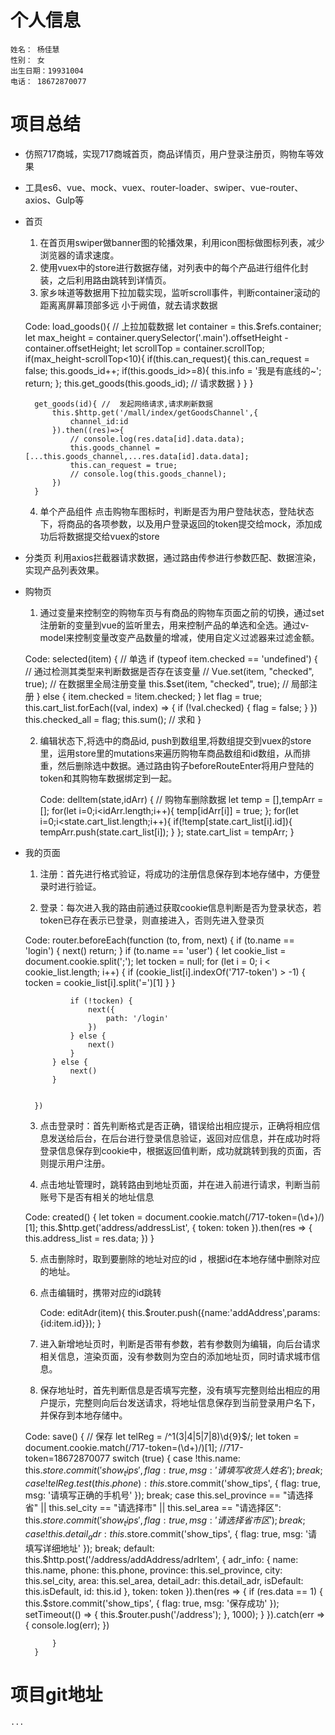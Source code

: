 # 个人信息

    姓名： 杨佳慧
    性别： 女
    出生日期：19931004
    电话： 18672870077

# 项目总结

* 仿照717商城，实现717商城首页，商品详情页，用户登录注册页，购物车等效果
* 工具es6、vue、mock、vuex、router-loader、swiper、vue-router、axios、Gulp等
        
* 首页
    1. 在首页用swiper做banner图的轮播效果，利用icon图标做图标列表，减少浏览器的请求速度。
    2. 使用vuex中的store进行数据存储，对列表中的每个产品进行组件化封装，之后利用路由跳转到详情页。
    3. 家乡味道等数据用下拉加载实现，监听scroll事件，判断container滚动的距离离屏幕顶部多远 小于阙值，就去请求数据

    Code:
        load_goods(){ // 上拉加载数据
            let container = this.$refs.container;
            let max_height = container.querySelector('.main').offsetHeight - container.offsetHeight;
            let scrollTop = container.scrollTop;
            if(max_height-scrollTop<10){
                if(this.can_request){
                    this.can_request = false;
                    this.goods_id++;
                    if(this.goods_id>=8){
                        this.info = '我是有底线的~';
                        return;
                    };
                    this.get_goods(this.goods_id); // 请求数据
                }
            } 
        }

        get_goods(id){ //  发起网络请求,请求刷新数据
            this.$http.get('/mall/index/getGoodsChannel',{
                channel_id:id
            }).then((res)=>{
                // console.log(res.data[id].data.data);
                this.goods_channel = [...this.goods_channel,...res.data[id].data.data];
                this.can_request = true;
                // console.log(this.goods_channel);
            })
        }

    4. 单个产品组件
        点击购物车图标时，判断是否为用户登陆状态，登陆状态下，将商品的各项参数，以及用户登录返回的token提交给mock，添加成功后将数据提交给vuex的store

* 分类页
    利用axios拦截器请求数据，通过路由传参进行参数匹配、数据渲染，实现产品列表效果。

* 购物页
    1. 通过变量来控制空的购物车页与有商品的购物车页面之前的切换，通过set注册新的变量到vue的监听里去，用来控制产品的单选和全选。通过v-model来控制变量改变产品数量的增减，使用自定义过滤器来过滤金额。

    Code: 
        selected(item) { // 单选
            if (typeof item.checked == 'undefined') { // 通过检测其类型来判断数据是否存在该变量
                // Vue.set(item, "checked", true); // 在数据里全局注册变量
                this.$set(item, "checked", true); // 局部注册
            } else {
                item.checked = !item.checked;
            }
            let flag = true;
            this.cart_list.forEach((val, index) => {
                if (!val.checked) {
                    flag = false;
                }
            })
            this.checked_all = flag;
            this.sum(); // 求和
        }

    2. 编辑状态下,将选中的商品id, push到数组里,将数组提交到vuex的store里，运用store里的mutations来遍历购物车商品数组和id数组，从而排重，然后删除选中数据。通过路由钩子beforeRouteEnter将用户登陆的token和其购物车数据绑定到一起。

        Code:
            delItem(state,idArr) { // 购物车删除数据
                let temp = [],tempArr = [];
                for(let i=0;i<idArr.length;i++){
                    temp[idArr[i]] = true;
                };
                for(let i=0;i<state.cart_list.length;i++){
                    if(!temp[state.cart_list[i].id]){
                        tempArr.push(state.cart_list[i]);
                    }
                };
                state.cart_list = tempArr;
            }
            
* 我的页面
    1. 注册：首先进行格式验证，将成功的注册信息保存到本地存储中，方便登录时进行验证。

    2. 登录：每次进入我的路由前通过获取cookie信息判断是否为登录状态，若token已存在表示已登录，则直接进入，否则先进入登录页

    Code: 
        router.beforeEach(function (to, from, next) {
            if (to.name == 'login') {
                next()
                return;
            }
            if (to.name == 'user') {
                let cookie_list = document.cookie.split(';');
                let tocken = null;
                for (let i = 0; i < cookie_list.length; i++) {
                    if (cookie_list[i].indexOf('717-token') > -1) {
                        tocken = cookie_list[i].split('=')[1]
                    }
                }

                if (!tocken) {
                    next({
                        path: '/login'
                    })
                } else {
                    next()
                }
            } else {
                next()
            }


        })

    3. 点击登录时：首先判断格式是否正确，错误给出相应提示，正确将相应信息发送给后台，在后台进行登录信息验证，返回对应信息，并在成功时将登录信息保存到cookie中，根据返回值判断，成功就跳转到我的页面，否则提示用户注册。

    4. 点击地址管理时，跳转路由到地址页面，并在进入前进行请求，判断当前账号下是否有相关的地址信息
    
    Code:
        created() {
            let token = document.cookie.match(/717-token=(\d+)/)[1];
            this.$http.get('address/addressList', { token: token }).then(res => {
                this.address_list = res.data;
            })
        }

    5. 点击删除时，取到要删除的地址对应的id ，根据id在本地存储中删除对应的地址。

    6. 点击编辑时，携带对应的id跳转

        Code:
            editAdr(item){
                this.$router.push({name:'addAddress',params:{id:item.id}});
            }
    
    7. 进入新增地址页时，判断是否带有参数，若有参数则为编辑，向后台请求相关信息，渲染页面，没有参数则为空白的添加地址页，同时请求城市信息。

    8. 保存地址时，首先判断信息是否填写完整，没有填写完整则给出相应的用户提示，完整则向后台发送请求，将地址信息保存到当前登录用户名下，并保存到本地存储中。
    
    Code:
        save() { // 保存
            let telReg = /^1(3|4|5|7|8)\d{9}$/;
            let token = document.cookie.match(/717-token=(\d+)/)[1]; //717-token=18672870077
            switch (true) {
                case !this.name:
                    this.$store.commit('show_tips', { flag: true, msg: '请填写收货人姓名' });
                    break;
                case !telReg.test(this.phone):
                    this.$store.commit('show_tips', { flag: true, msg: '请填写正确的手机号' });
                    break;
                case this.sel_province == "请选择省" || this.sel_city == "请选择市" || this.sel_area == "请选择区":
                    this.$store.commit('show_tips', { flag: true, msg: '请选择省市区' });
                    break;
                case !this.detail_adr:
                    this.$store.commit('show_tips', { flag: true, msg: '请填写详细地址' });
                    break;
                default:
                    this.$http.post('/address/addAddress/adrItem', {
                        adr_info: {
                            name: this.name,
                            phone: this.phone,
                            province: this.sel_province,
                            city: this.sel_city,
                            area: this.sel_area,
                            detail_adr: this.detail_adr,
                            isDefault: this.isDefault,
                            id: this.id
                        },
                        token: token
                    }).then(res => {
                        if (res.data == 1) {
                            this.$store.commit('show_tips', { flag: true, msg: '保存成功' });
                            setTimeout(() => {
                                this.$router.push('/address');
                            }, 1000);
                        }
                    }).catch(err => {
                        console.log(err);
                    })

            }
        }

# 项目git地址

    ...        
    
